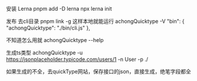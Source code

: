 安装 Lerna
pnpm add -D lerna
npx lerna init

发布
去cli目录  pnpm link -g
这样本地就能运行    achongQuicktype -V
"bin": {
    "achongQuicktype": "./bin/cli.js"
},

不知道怎么用就
achongQuicktype --help

生成ts类型
achongQuicktype -u https://jsonplaceholder.typicode.com/users/1 -n User -p ./

如果生成的不全，去quickType网站，保存接口的json，直接生成，绝笔字段都全